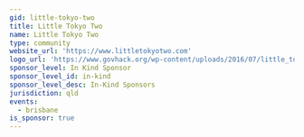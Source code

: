 ```yaml
---
gid: little-tokyo-two
title: Little Tokyo Two
name: Little Tokyo Two
type: community
website_url: 'https://www.littletokyotwo.com'
logo_url: 'https://www.govhack.org/wp-content/uploads/2016/07/little_tokyo_two.png'
sponsor_level: In Kind Sponsor
sponsor_level_id: in-kind
sponsor_level_desc: In-Kind Sponsors
jurisdiction: qld
events:
  - brisbane
is_sponsor: true
---
```

